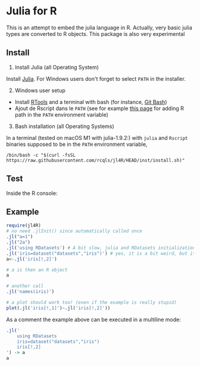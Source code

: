 # Julia for R

This is an attempt to embed the julia language in R. Actually, very basic julia types are converted to R objects. This package is also very experimental


## Install

1. Install Julia (all Operating System)

Install [Julia](https://julialang.org/downloads/). For Windows users don't forget to select `PATH` in the installer.

2. Windows user setup

* Install [RTools](https://cran.r-project.org/bin/windows/Rtools/) and a terminal with bash (for instance, [Git Bash](https://gitforwindows.org/))
* Ajout de Rscript dans le `PATH` (see for example [this page](https://www.hanss.info/sebastian/post/rtools-path/) for adding R path in the `PATH` environment variable)

3. Bash installation (all Operating Systems)

In a terminal (tested on macOS M1 with julia-1.9.2:) with `julia` and `Rscript` binaries supposed to be in the `PATH` environment variable,

```{bash}
/bin/bash -c "$(curl -fsSL https://raw.githubusercontent.com/rcqls/jl4R/HEAD/inst/install.sh)"
```

## Test

Inside the R console:
## Example
```{.R execute="false"}
require(jl4R)
# no need .jlInit() since automatically called once
.jl("a=1")
.jl("2a")
.jl('using RDatasets') # A bit slow, julia and RDatasets initializations
.jl('iris=dataset("datasets","iris")') # yes, it is a bit weird, but it is for testing!
a<-.jl('iris[!,2]')

# a is then an R object
a

# another call
.jl('names(iris)')

# a plot should work too! (even if the example is really stupid)
plot(.jl('iris[!,1]')~.jl('iris[!,2]'))
```
As a comment the example above can be executed in a multiline mode:
```{.R execute="false"}
.jl('
	using RDatasets
	iris=dataset("datasets","iris")
	iris[!,2]
') -> a
a
```
